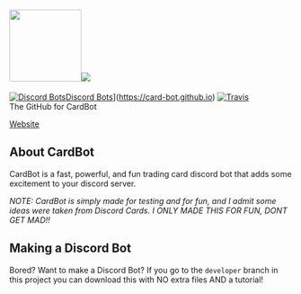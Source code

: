 # <img src="https://card-bot.github.io/assets/image.png" height="128" width="128"><img src="https://card-bot.github.io/assets/logo.png">
[![Discord Bots](https://raw.githubusercontent.com/ZippyMagician/CardBot/master/assets/library.png)](https://card-bot.github.io)[Discord Bots](https://raw.githubusercontent.com/ZippyMagician/CardBot/master/assets/owner.png)](https://card-bot.github.io) [![Travis](https://api.travis-ci.org/ZippyMagician/CardBot.svg?branch=master)](https://travis-ci.org/ZippyMagician/CardBot)<br>
The GitHub for CardBot

<a href="https://github.com/Card-Bot/card-bot.github.io">Website</a>

## About CardBot
CardBot is a fast, powerful, and fun trading card discord bot that adds some excitement to your discord server.

_NOTE: CardBot is simply made for testing and for fun, and I admit some ideas were taken from Discord Cards. I ONLY MADE THIS FOR FUN, DONT GET MAD!!_

## Making a Discord Bot
Bored? Want to make a Discord Bot? If you go to the `developer` branch in this project you can download this with NO extra files AND a tutorial!

